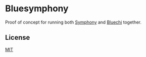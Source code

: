 # Bluesymphony

Proof of concept for running both [Symphony](https://github.com/eclipse-symphony/symphony)
and [Bluechi](https://github.com/eclipse-bluechi/bluechi) together.

## License

[MIT](./LICENSE)
